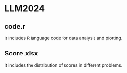 # LLM2024

## code.r
It includes R language code for data analysis and plotting.

## Score.xlsx
It includes the distribution of scores in different problems.
